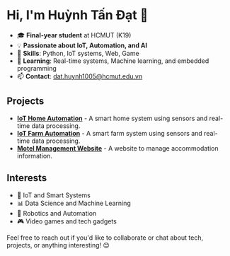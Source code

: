 # Hi, I'm Huỳnh Tấn Đạt 👋

- 🎓 **Final-year student** at HCMUT (K19)
- 💡 **Passionate about IoT, Automation, and AI**
- 🔧 **Skills**: Python, IoT systems, Web, Game
- 🌱 **Learning**: Real-time systems, Machine learning, and embedded programming
- 📫 **Contact**: dat.huynh1005@hcmut.edu.vn

## Projects

- **[IoT Home Automation](https://github.com/Dat10052001/MultidisciplinaryProject)** - A smart home system using sensors and real-time data processing.
- **[IoT Farm Automation](https://github.com/Dat10052001/SmartIrrgationApp)** - A smart farm system using sensors and real-time data processing.
- **[Motel Management Website](https://github.com/Dat10052001/CivilManage)** - A website to manage accommodation information.

## Interests
- 🚀 IoT and Smart Systems
- 📊 Data Science and Machine Learning
- 🤖 Robotics and Automation
- 🎮 Video games and tech gadgets

Feel free to reach out if you'd like to collaborate or chat about tech, projects, or anything interesting! 😊
